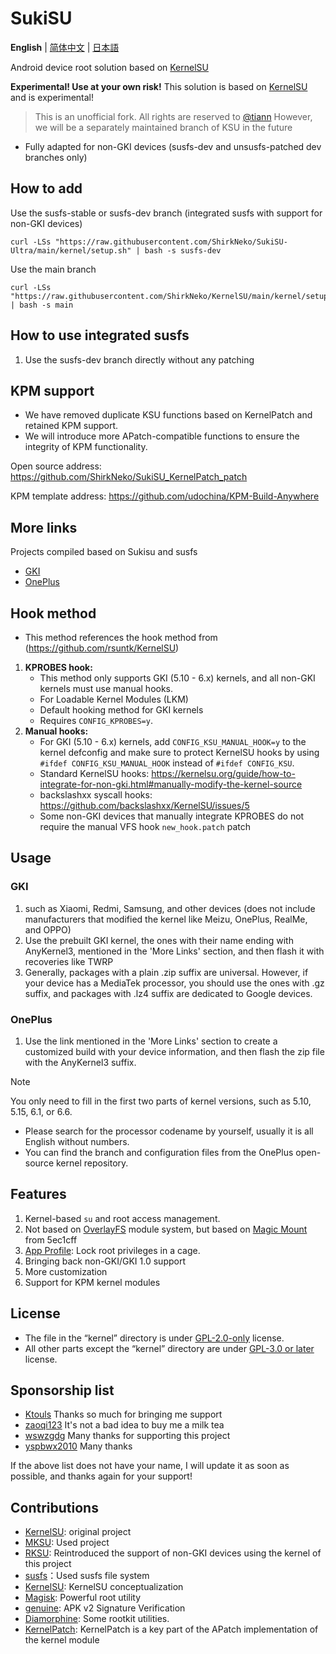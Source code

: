 # SukiSU

**English** | [简体中文](README.md) | [日本語](README-ja.md)


Android device root solution based on [KernelSU](https://github.com/tiann/KernelSU)

**Experimental! Use at your own risk!** This solution is based on [KernelSU](https://github.com/tiann/KernelSU) and is experimental!

>
> This is an unofficial fork. All rights are reserved to [@tiann](https://github.com/tiann)
> However, we will be a separately maintained branch of KSU in the future
>

- Fully adapted for non-GKI devices (susfs-dev and unsusfs-patched dev branches only)

## How to add

Use the susfs-stable or susfs-dev branch (integrated susfs with support for non-GKI devices)

```
curl -LSs "https://raw.githubusercontent.com/ShirkNeko/SukiSU-Ultra/main/kernel/setup.sh" | bash -s susfs-dev
```

Use the main branch
```
curl -LSs "https://raw.githubusercontent.com/ShirkNeko/KernelSU/main/kernel/setup.sh" | bash -s main
```

## How to use integrated susfs

1. Use the susfs-dev branch directly without any patching



## KPM support

- We have removed duplicate KSU functions based on KernelPatch and retained KPM support.
- We will introduce more APatch-compatible functions to ensure the integrity of KPM functionality.


Open source address: https://github.com/ShirkNeko/SukiSU_KernelPatch_patch


KPM template address: https://github.com/udochina/KPM-Build-Anywhere

## More links
Projects compiled based on Sukisu and susfs
- [GKI](https://github.com/ShirkNeko/GKI_KernelSU_SUSFS) 
- [OnePlus](https://github.com/ShirkNeko/Action_OnePlus_MKSU_SUSFS)

## Hook method
- This method references the hook method from (https://github.com/rsuntk/KernelSU)

1. **KPROBES hook:**
    - This method only supports GKI (5.10 - 6.x) kernels, and all non-GKI kernels must use manual hooks.
    - For Loadable Kernel Modules (LKM)
    - Default hooking method for GKI kernels
    - Requires `CONFIG_KPROBES=y`.
2. **Manual hooks:**
    - For GKI (5.10 - 6.x) kernels, add `CONFIG_KSU_MANUAL_HOOK=y` to the kernel defconfig and make sure to protect KernelSU hooks by using `#ifdef CONFIG_KSU_MANUAL_HOOK` instead of `#ifdef CONFIG_KSU`.
    - Standard KernelSU hooks: https://kernelsu.org/guide/how-to-integrate-for-non-gki.html#manually-modify-the-kernel-source
    - backslashxx syscall hooks: https://github.com/backslashxx/KernelSU/issues/5
    - Some non-GKI devices that manually integrate KPROBES do not require the manual VFS hook `new_hook.patch` patch


## Usage
### GKI
1. such as Xiaomi, Redmi, Samsung, and other devices (does not include manufacturers that modified the kernel like Meizu, OnePlus, RealMe, and OPPO)
2. Use the prebuilt GKI kernel, the ones with their name ending with AnyKernel3, mentioned in the 'More Links' section, and then flash it with recoveries like TWRP
3. Generally, packages with a plain .zip suffix are universal. However, if your device has a MediaTek processor, you should use the ones with .gz suffix, and packages with .lz4 suffix are dedicated to Google devices.

### OnePlus
1. Use the link mentioned in the 'More Links' section to create a customized build with your device information, and then flash the zip file with the AnyKernel3 suffix.
> [!Note]
> You only need to fill in the first two parts of kernel versions, such as 5.10, 5.15, 6.1, or 6.6.
- Please search for the processor codename by yourself, usually it is all English without numbers.
- You can find the branch and configuration files from the OnePlus open-source kernel repository.



## Features

1. Kernel-based `su` and root access management.
2. Not based on [OverlayFS](https://en.wikipedia.org/wiki/OverlayFS) module system, but based on [Magic Mount](https://github.com/5ec1cff/KernelSU) from 5ec1cff
3. [App Profile](https://kernelsu.org/guide/app-profile.html): Lock root privileges in a cage. 
4. Bringing back non-GKI/GKI 1.0 support
5. More customization
6. Support for KPM kernel modules



## License

- The file in the “kernel” directory is under [GPL-2.0-only](https://www.gnu.org/licenses/old-licenses/gpl-2.0.en.html) license.
- All other parts except the “kernel” directory are under [GPL-3.0 or later](https://www.gnu.org/licenses/gpl-3.0.html) license.

## Sponsorship list
- [Ktouls](https://github.com/Ktouls) Thanks so much for bringing me support
- [zaoqi123](https://github.com/zaoqi123) It's not a bad idea to buy me a milk tea
- [wswzgdg](https://github.com/wswzgdg) Many thanks for supporting this project
- [yspbwx2010](https://github.com/yspbwx2010) Many thanks




If the above list does not have your name, I will update it as soon as possible, and thanks again for your support!

## Contributions

- [KernelSU](https://github.com/tiann/KernelSU): original project
- [MKSU](https://github.com/5ec1cff/KernelSU): Used project
- [RKSU](https://github.com/rsuntk/KernelsU): Reintroduced the support of non-GKI devices using the kernel of this project
- [susfs](https://gitlab.com/simonpunk/susfs4ksu)：Used susfs file system
- [KernelSU](https://git.zx2c4.com/kernel-assisted-superuser/about/): KernelSU conceptualization
- [Magisk](https://github.com/topjohnwu/Magisk): Powerful root utility
- [genuine](https://github.com/brevent/genuine/): APK v2 Signature Verification
- [Diamorphine](https://github.com/m0nad/Diamorphine): Some rootkit utilities.
- [KernelPatch](https://github.com/bmax121/KernelPatch): KernelPatch is a key part of the APatch implementation of the kernel module
